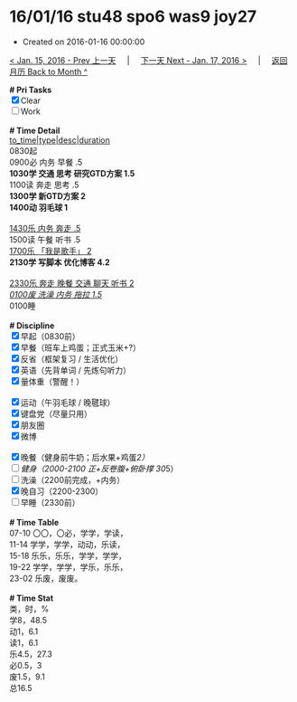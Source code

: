 # 16/01/16 stu48 spo6 was9 joy27

- Created on 2016-01-16 00:00:00

[< Jan. 15, 2016 - Prev 上一天](_archived/lifelogs/2016/01/d15.md) &nbsp; &nbsp; | &nbsp; &nbsp; [下一天 Next - Jan. 17, 2016 >](_archived/lifelogs/2016/01/d17.md) &nbsp; &nbsp; |  &nbsp; &nbsp; [返回月历 Back to Month ^](_archived/lifelogs/2016/01/index.md)
<br/>    <div><b># Pri Tasks</b></div>    <div><input checked="true" type="checkbox"/>Clear</div>    <div><input type="checkbox"/>Work</div>    <div><br/></div>    <div><b># Time Detail</b></div>    <div><u>to_time|type|desc|duration</u></div>    <div>0830起</div>    <div>0900必 内务 早餐 .5</div>    <div><b>1030学 交通 思考 研究GTD方案 1.5</b></div>    <div>1100读 奔走 思考 .5</div>    <div><b>1300学 新GTD方案 2</b></div>    <div><b>1400动 羽毛球 1</b></div>    <div><br/></div>    <div><u>1430乐 内务 奔走 .5</u></div>    <div>1500读 午餐 听书 .5</div>    <div><u>1700乐 「我是歌手」 2</u></div>    <div><b>2130学 写脚本 优化博客 4.2</b></div>    <div><br/></div>    <div><u>2330乐 奔走 晚餐 交通 聊天 听书 2</u></div>    <div><u><i>0100废 洗澡 内务 拖拉 1.5</i></u></div>    <div>0100睡</div>    <div><br/></div>    <div><b># Discipline</b></div>    <div><input checked="true" type="checkbox"/>早起（0830前）</div>    <div><input checked="true" type="checkbox"/>早餐（班车上鸡蛋；正式玉米+?）</div>    <div><input checked="true" type="checkbox"/>反省（框架复习 / 生活优化）</div>    <div><input checked="true" type="checkbox"/>英语（先背单词 / 先炼句听力）</div>    <div><input checked="true" type="checkbox"/>量体重（警醒！）</div>    <div><br/></div>    <div><input checked="true" type="checkbox"/>运动（午羽毛球 / 晚毽球）</div>    <div><input checked="true" type="checkbox"/>键盘党（尽量只用）</div>    <div><input checked="true" type="checkbox"/>朋友圈</div>    <div><input checked="true" type="checkbox"/>微博</div>    <div><br/></div>    <div><input checked="true" type="checkbox"/>晚餐（健身前牛奶；后水果+鸡蛋*2）</div>    <div><input type="checkbox"/>健身（2000-2100 正+反卷腹+俯卧撑 30*5）</div>    <div><input type="checkbox"/>洗澡（2200前完成，+内务）</div>    <div><input checked="true" type="checkbox"/>晚自习（2200-2300）</div>    <div><input type="checkbox"/>早睡（2330前）</div>    <div><br/></div>    <div><b># Time Table</b></div>    <div>07-10 〇〇，〇必，学学，学读，</div>    <div>11-14 学学，学学，动动，乐读，</div>    <div>15-18 乐乐，乐乐，学学，学学，</div>    <div>19-22 学学，学学，学乐，乐乐，</div>    <div>23-02 乐废，废废。</div>    <div><br/></div>    <div><b># Time Stat</b></div>    <div>类，时，%</div>    <div>学8，48.5</div>    <div>动1，6.1</div>    <div>读1，6.1</div>    <div>乐4.5，27.3</div>    <div>必0.5，3</div>    <div>废1.5，9.1</div>    <div>总16.5</div>
